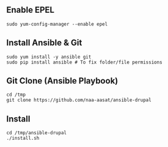 ## Enable EPEL

```
sudo yum-config-manager --enable epel
```

## Install Ansible & Git

```
sudo yum install -y ansible git
sudo pip install ansible # To fix folder/file permissions
```

## Git Clone (Ansible Playbook)

```
cd /tmp
git clone https://github.com/naa-aasat/ansible-drupal
```

## Install

```
cd /tmp/ansible-drupal
./install.sh
```

